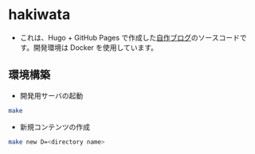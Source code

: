 # hakiwata

- これは、Hugo + GitHub Pages で作成した[自作ブログ](https://hakiwata.jp/)のソースコードです。開発環境は Docker を使用しています。

## 環境構築

- 開発用サーバの起動

```bash
make
```

- 新規コンテンツの作成

```bash
make new D=<directory name>
```
